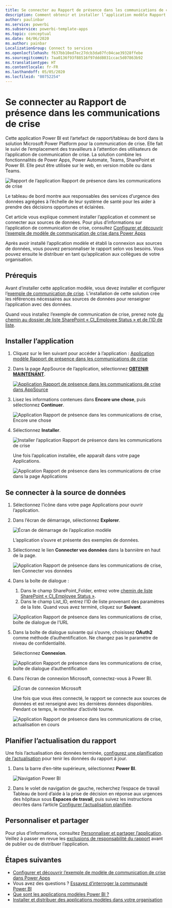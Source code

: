 ```yaml
---
title: Se connecter au Rapport de présence dans les communications de crise
description: Comment obtenir et installer l’application modèle Rapport de présence dans les communications de crise dans le contexte du COVID-19 et comment se connecter aux données
author: paulinbar
ms.service: powerbi
ms.subservice: powerbi-template-apps
ms.topic: conceptual
ms.date: 04/06/2020
ms.author: painbar
LocalizationGroup: Connect to services
ms.openlocfilehash: f637bb10ed7ec27dcb3da07fc04cae39328ffebe
ms.sourcegitcommit: 7aa0136f93f88516f97ddd8031ccac5d07863b92
ms.translationtype: HT
ms.contentlocale: fr-FR
ms.lasthandoff: 05/05/2020
ms.locfileid: "80752254"
---
```

# <a name="connect-to-the-crisis-communication-presence-report"></a>Se connecter au Rapport de présence dans les communications de crise

Cette application Power BI est l’artefact de rapport/tableau de bord dans la solution Microsoft Power Platform pour la communication de crise. Elle fait le suivi de l’emplacement des travailleurs à l’attention des utilisateurs de l’application de communication de crise. La solution combine les fonctionnalités de Power Apps, Power Automate, Teams, SharePoint et Power BI. Elle peut être utilisée sur le web, en version mobile ou dans Teams.

![Rapport de l’application Rapport de présence dans les communications de crise](media/service-connect-to-crisis-communication-presence-report/service-crisis-communication-presence-report.png)

Le tableau de bord montre aux responsables des services d’urgence des données agrégées à l’échelle de leur système de santé pour les aider à prendre des décisions opportunes et éclairées.

Cet article vous explique comment installer l’application et comment se connecter aux sources de données. Pour plus d’informations sur l’application de communication de crise, consultez [Configurer et découvrir l’exemple de modèle de communication de crise dans Power Apps](https://docs.microsoft.com/powerapps/maker/canvas-apps/sample-crisis-communication-app)

Après avoir installé l’application modèle et établi la connexion aux sources de données, vous pouvez personnaliser le rapport selon vos besoins. Vous pouvez ensuite le distribuer en tant qu’application aux collègues de votre organisation.

## <a name="prerequisites"></a>Prérequis

Avant d’installer cette application modèle, vous devez installer et configurer l’[exemple de communication de crise](https://docs.microsoft.com/powerapps/maker/canvas-apps/sample-crisis-communication-app). L’installation de cette solution crée les références nécessaires aux sources de données pour renseigner l’application avec des données.

Quand vous installez l’exemple de communication de crise, prenez note [du chemin au dossier de liste SharePoint « CI_Employee Status » et de l’ID de liste](https://docs.microsoft.com/powerapps/maker/canvas-apps/sample-crisis-communication-app#monitor-office-absences-with-power-bi).

## <a name="install-the-app"></a>Installer l’application

1. Cliquez sur le lien suivant pour accéder à l’application : [Application modèle Rapport de présence dans les communications de crise](https://appsource.microsoft.com/en-us/product/power-bi/pbi-contentpacks.crisiscomms)

1. Dans la page AppSource de l’application, sélectionnez [**OBTENIR MAINTENANT**](https://appsource.microsoft.com/en-us/product/power-bi/pbi-contentpacks.crisiscomms).

    [![Application Rapport de présence dans les communications de crise dans AppSource](media/service-connect-to-crisis-communication-presence-report/service-crisis-communication-presence-report-app-appsource-get-it-now.png)](https://appsource.microsoft.com/en-us/product/power-bi/pbi-contentpacks.crisiscomms)

1. Lisez les informations contenues dans **Encore une chose**, puis sélectionnez **Continuer**.

    ![Application Rapport de présence dans les communications de crise, Encore une chose](media/service-connect-to-crisis-communication-presence-report/service-crisis-communication-presence-report-1-more-thing.png)

1. Sélectionnez **Installer**. 

    ![Installer l’application Rapport de présence dans les communications de crise](media/service-connect-to-crisis-communication-presence-report/service-crisis-communication-presence-report-select-install.png)

    Une fois l’application installée, elle apparaît dans votre page Applications.

   ![Application Rapport de présence dans les communications de crise dans la page Applications](media/service-connect-to-crisis-communication-presence-report/service-crisis-communication-presence-report-app-apps-page-icon.png)

## <a name="connect-to-data-sources"></a>Se connecter à la source de données

1. Sélectionnez l’icône dans votre page Applications pour ouvrir l’application.

1. Dans l’écran de démarrage, sélectionnez **Explorer**.

   ![Écran de démarrage de l’application modèle](media/service-connect-to-crisis-communication-presence-report/service-crisis-communication-presence-report-app-splash-screen.png)

   L’application s’ouvre et présente des exemples de données.

1. Sélectionnez le lien **Connecter vos données** dans la bannière en haut de la page.

   ![Application Rapport de présence dans les communications de crise, lien Connecter vos données](media/service-connect-to-crisis-communication-presence-report/service-crisis-communication-presence-report-app-connect-data.png)

1. Dans la boîte de dialogue :
   1. Dans le champ SharePoint_Folder, entrez votre [chemin de liste SharePoint « CI_Employee Status »](https://docs.microsoft.com/powerapps/maker/canvas-apps/sample-crisis-communication-app#monitor-office-absences-with-power-bi).
   1. Dans le champ List_ID, entrez l’ID de liste provenant des paramètres de la liste. Quand vous avez terminé, cliquez sur **Suivant**.

   ![Application Rapport de présence dans les communications de crise, boîte de dialogue de l’URL](media/service-connect-to-crisis-communication-presence-report/service-crisis-communication-presence-report-app-url-dialog.png)

1. Dans la boîte de dialogue suivante qui s’ouvre, choisissez **OAuth2** comme méthode d’authentification. Ne changez pas le paramètre de niveau de confidentialité.

   Sélectionnez **Connexion**.

   ![Application Rapport de présence dans les communications de crise, boîte de dialogue d’authentification](media/service-connect-to-crisis-communication-presence-report/service-crisis-communication-presence-report-app-authentication-dialog.png)

1. Dans l’écran de connexion Microsoft, connectez-vous à Power BI.

   ![Écran de connexion Microsoft](media/service-connect-to-crisis-communication-presence-report/service-crisis-communication-presence-report-app-microsoft-login.png)

   Une fois que vous êtes connecté, le rapport se connecte aux sources de données et est renseigné avec les dernières données disponibles. Pendant ce temps, le moniteur d’activité tourne.

   ![Application Rapport de présence dans les communications de crise, actualisation en cours](media/service-connect-to-crisis-communication-presence-report/service-crisis-communication-presence-report-app-refresh-monitor.png)

## <a name="schedule-report-refresh"></a>Planifier l’actualisation du rapport

Une fois l’actualisation des données terminée, [configurez une planification de l’actualisation](../refresh-scheduled-refresh.md) pour tenir les données du rapport à jour.

1. Dans la barre d’en-tête supérieure, sélectionnez **Power BI**.

   ![Navigation Power BI](media/service-connect-to-crisis-communication-presence-report/service-crisis-communication-presence-report-app-powerbi-breadcrumb.png)

1. Dans le volet de navigation de gauche, recherchez l’espace de travail Tableau de bord d’aide à la prise de décision en réponse aux urgences des hôpitaux sous **Espaces de travail**, puis suivez les instructions décrites dans l’article [Configurer l’actualisation planifiée](../refresh-scheduled-refresh.md).

## <a name="customize-and-share"></a>Personnaliser et partager

Pour plus d’informations, consultez [Personnaliser et partager l’application](../service-template-apps-install-distribute.md#customize-and-share-the-app). Veillez à passer en revue les [exclusions de responsabilité du rapport](../create-reports/sample-covid-19-us.md#disclaimers) avant de publier ou de distribuer l’application.

## <a name="next-steps"></a>Étapes suivantes
* [Configurer et découvrir l’exemple de modèle de communication de crise dans Power Apps](https://docs.microsoft.com/powerapps/maker/canvas-apps/sample-crisis-communication-app)
* Vous avez des questions ? [Essayez d’interroger la communauté Power BI](https://community.powerbi.com/)
* [Que sont les applications modèles Power BI ?](../service-template-apps-overview.md)
* [Installer et distribuer des applications modèles dans votre organisation](../service-template-apps-install-distribute.md)
